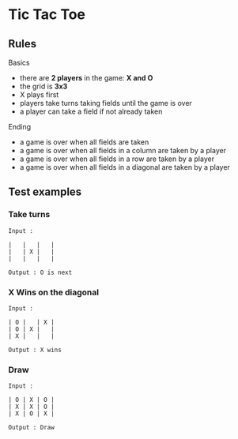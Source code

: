 Tic Tac Toe
===========

Rules
-----
Basics
- there are __2 players__ in the game: __X and O__
- the grid is __3x3__
- X plays first
- players take turns taking fields until the game is over
- a player can take a field if not already taken

Ending
- a game is over when all fields are taken
- a game is over when all fields in a column are taken by a player
- a game is over when all fields in a row are taken by a player
- a game is over when all fields in a diagonal are taken by a player

Test examples
--------
### Take turns
```
Input :

|   |   |   |
|   | X |   |
|   |   |   |

Output : O is next
```
### X Wins on the diagonal
```
Input :

| O |   | X |
| O | X |   |
| X |   |   |

Output : X wins
```
### Draw
```
Input :

| O | X | O |
| X | X | O |
| X | O | X |

Output : Draw
```
